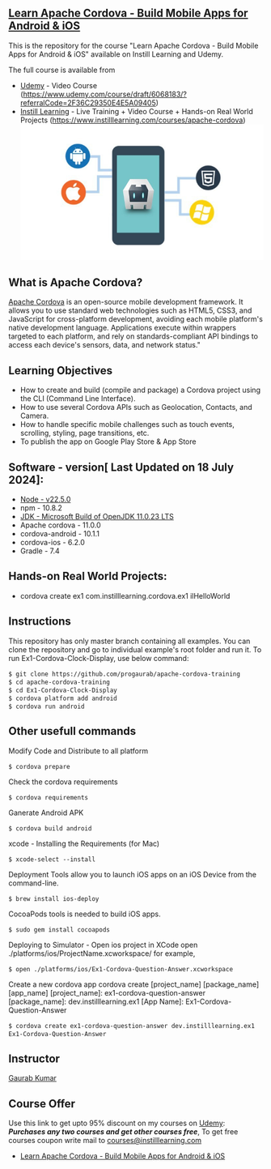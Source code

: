## [Learn Apache Cordova - Build Mobile Apps for Android & iOS](https://www.udemy.com/course/draft/6068183/?referralCode=2F36C29350E4E5A09405)
This is the repository for the course "Learn Apache Cordova - Build Mobile Apps for Android & iOS" available on Instill Learning and Udemy. 

The full course is available from 
- [Udemy](https://www.udemy.com/course/draft/6068183/?referralCode=2F36C29350E4E5A09405) - Video Course
(https://www.udemy.com/course/draft/6068183/?referralCode=2F36C29350E4E5A09405)
- [Instill Learning](https://www.instilllearning.com/courses/apache-cordova) - Live Training + Video Course + Hands-on Real World Projects (https://www.instilllearning.com/courses/apache-cordova)
![Apache Cordova](images/instilllearning-apachecordova.png)

## What is Apache Cordova? 
[Apache Cordova](https://www.instilllearning.com/courses/apache-cordova) is an open-source mobile development framework. It allows you to use standard web technologies such as HTML5, CSS3, and JavaScript for cross-platform development, avoiding each mobile platform's native development language. Applications execute within wrappers targeted to each platform, and rely on standards-compliant API bindings to access each device's sensors, data, and network status."

## Learning Objectives
* How to create and build (compile and package) a Cordova project using the CLI (Command Line Interface).
* How to use several Cordova APIs such as Geolocation, Contacts, and Camera.
* How to handle specific mobile challenges such as touch events, scrolling, styling, page transitions, etc.
* To publish the app on Google Play Store & App Store

## Software - version[ Last Updated on 18 July 2024]:
* [Node - v22.5.0](https://nodejs.org/en/download/package-manager) 
* npm - 10.8.2 
* [JDK - Microsoft Build of OpenJDK 11.0.23 LTS](https://learn.microsoft.com/en-in/java/openjdk/download#openjdk-11)
* Apache cordova - 11.0.0
* cordova-android - 10.1.1
* cordova-ios - 6.2.0
* Gradle - 7.4

##  Hands-on Real World Projects:
* cordova create ex1 com.instilllearning.cordova.ex1 ilHelloWorld 

## Instructions
This repository has only master branch containing all examples. You can clone the repository and go to individual example's root folder and run it. 
To run Ex1-Cordova-Clock-Display, use below command:
```
$ git clone https://github.com/progaurab/apache-cordova-training
$ cd apache-cordova-training
$ cd Ex1-Cordova-Clock-Display
$ cordova platform add android
$ cordova run android
```
## Other usefull commands
Modify Code and Distribute to all platform
```
$ cordova prepare
```

Check the cordova requirements
``` 
$ cordova requirements
```

Ganerate Android APK
```
$ cordova build android
```

xcode - Installing the Requirements (for Mac)
```
$ xcode-select --install
```

Deployment Tools allow you to launch iOS apps on an iOS Device from the command-line.
```
$ brew install ios-deploy
```

CocoaPods tools is needed to build iOS apps.
```
$ sudo gem install cocoapods
```

Deploying to Simulator - Open ios project in XCode
open ./platforms/ios/ProjectName.xcworkspace/
for example,
```
$ open ./platforms/ios/Ex1-Cordova-Question-Answer.xcworkspace 
```
Create a new cordova app
cordova create [project_name] [package_name] [app_name]
[project_name]:     ex1-cordova-question-answer
[package_name]:     dev.instilllearning.ex1
[App Name]:         Ex1-Cordova-Question-Answer

```
$ cordova create ex1-cordova-question-answer dev.instilllearning.ex1 Ex1-Cordova-Question-Answer
```

## Instructor
[Gaurab Kumar](https://www.linkedin.com/in/progaurab)

## Course Offer
Use this link to get upto 95% discount on my courses on [Udemy](https://www.udemy.com/user/gaurab-kumar-2/):
***Purchases any two courses and get other courses free***, To get free courses coupon write mail to [courses@instilllearning.com](courses@instilllearning.com)
* [Learn Apache Cordova - Build Mobile Apps for Android & iOS](https://www.udemy.com/course/draft/6068183/?referralCode=2F36C29350E4E5A09405)


